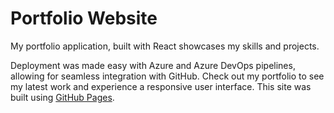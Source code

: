 # Portfolio Website

My portfolio application, built with React showcases my skills and projects. 

Deployment was made easy with Azure and Azure DevOps pipelines, allowing for seamless integration with GitHub. Check out my portfolio to see my latest work and experience a responsive user interface. This site was built using [GitHub Pages](https://chrisxou.github.io/Portfolio/).
